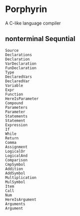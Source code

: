 # Porphyrin
A C-like language compiler

## nonterminal Sequntial
    Source
    Declarations
    Declaration
    VarDeclaration
    FunDeclaration
    Type
    DeclaredVars
    DeclaredVar
    Variable
    Expr
    Function
    HereIsParameter
    Compound
    Parameters
    Parameter
    Statements
    Statement
    Expression
    If
    While
    Return
    Comma
    Assignment
    LogicalOr
    LogicalAnd
    Comparison
    CmpSymbol
    Addition
    AddSymbol
    Multiplication
    MulSymbol
    Item
    Call
    Num
    HereIsArgument
    Arguments
    Argument
